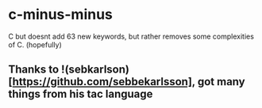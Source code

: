 # c-minus-minus
C but doesnt add 63 new keywords, but rather removes some complexities of C. (hopefully)



## Thanks to !(sebkarlson)[https://github.com/sebbekarlsson], got many things from his tac language
